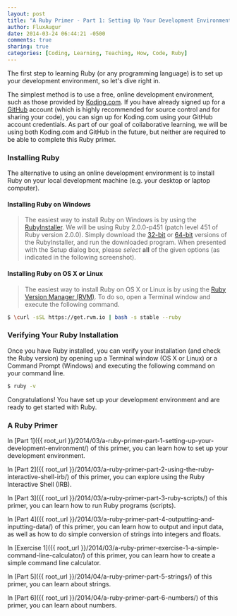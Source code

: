 ```yaml
---
layout: post
title: "A Ruby Primer - Part 1: Setting Up Your Development Environment"
author: FluxAugur
date: 2014-03-24 06:44:21 -0500
comments: true
sharing: true
categories: [Coding, Learning, Teaching, How, Code, Ruby]
---
```

The first step to learning Ruby (or any programming language) is to set up your development environment, so let's dive right in.

The simplest method is to use a free, online development environment, such as those provided by [Koding.com](https://koding.com/R/nathanialmcconnell). If you have already signed up for a [GitHub](https://github.com/) account (which is highly recommended for source control and for sharing your code), you can sign up for Koding.com using your GitHub account credentials. As part of our goal of collaborative learning, we will be using both Koding.com and GitHub in the future, but neither are required to be able to complete this Ruby primer.

### Installing Ruby

The alternative to using an online development environment is to install Ruby on your local development machine (e.g. your desktop or laptop computer).

#### Installing Ruby on Windows
> The easiest way to install Ruby on Windows is by using the [RubyInstaller](http://rubyinstaller.org/). We will be using Ruby 2.0.0-p451 (patch level 451 of Ruby version 2.0.0). Simply download the [32-bit](http://dl.bintray.com/oneclick/rubyinstaller/rubyinstaller-2.0.0-p451.exe?direct) or [64-bit](http://dl.bintray.com/oneclick/rubyinstaller/rubyinstaller-2.0.0-p451-x64.exe?direct) versions of the RubyInstaller, and run the downloaded program. When presented with the Setup dialog box, please *select* **all** of the given options (as indicated in the following screenshot).

#### Installing Ruby on OS X or Linux
> The easiest way to install Ruby on OS X or Linux is by using the [Ruby Version Manager (RVM)](http://rvm.io/). To do so, open a Terminal window and execute the following command.

``` bash Installing RVM and Ruby
$ \curl -sSL https://get.rvm.io | bash -s stable --ruby
```

### Verifying Your Ruby Installation
Once you have Ruby installed, you can verify your installation (and check the Ruby version) by opening up a Terminal window (OS X or Linux) or a Command Prompt (Windows) and executing the following command on your command line.

``` bash Checking your Ruby version
$ ruby -v
```

Congratulations! You have set up your development environment and are ready to get started with Ruby.

### A Ruby Primer

In [Part 1]({{ root_url }}/2014/03/a-ruby-primer-part-1-setting-up-your-development-environment/) of this primer, you can learn how to set up your development environment.

In [Part 2]({{ root_url }}/2014/03/a-ruby-primer-part-2-using-the-ruby-interactive-shell-irb/) of this primer, you can explore using the Ruby Interactive Shell (IRB).

In [Part 3]({{ root_url }}/2014/03/a-ruby-primer-part-3-ruby-scripts/) of this primer, you can learn how to run Ruby programs (scripts).

In [Part 4]({{ root_url }}/2014/03/a-ruby-primer-part-4-outputting-and-inputting-data/) of this primer, you can learn how to output and input data, as well as how to do simple conversion of strings into integers and floats.

In [Exercise 1]({{ root_url }}/2014/03/a-ruby-primer-exercise-1-a-simple-command-line-calculator/) of this primer, you can learn how to create a simple command line calculator.

In [Part 5]({{ root_url }}/2014/04/a-ruby-primer-part-5-strings/) of this primer, you can learn about strings.

In [Part 6]({{ root_url }}/2014/04/a-ruby-primer-part-6-numbers/) of this primer, you can learn about numbers.
